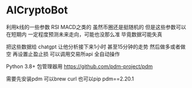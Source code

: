 # AICryptoBot

利用k线的一些参数 RSI MACD之类的 
虽然币圈还是挺随机的 但是这些参数可以在短期内 一定程度预测未来走向，可能也没那么准 毕竟数据可能失真

把这些数据给 chatgpt 让他分析接下来1小时 甚至15分钟的走势
然后做多或者做空 再设置止盈止损 可以调用交易所api 全自动操作


Python 3.8+
包管理器用 https://github.com/pdm-project/pdm  

需要先安装pdm 可以brew curl 也可以pip
pdm==2.20.1